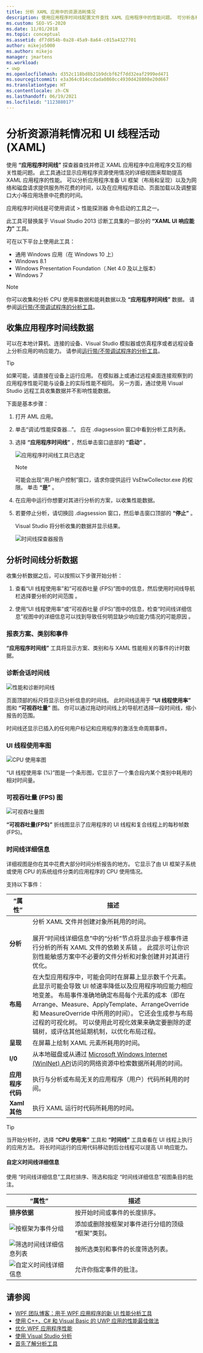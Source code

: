 ```yaml
---
title: 分析 XAML 应用中的资源消耗情况
description: 使用应用程序时间线配置文件查找 XAML 应用程序中的性能问题。 可分析各种方案中各项任务所耗的时间。
ms.custom: SEO-VS-2020
ms.date: 11/01/2018
ms.topic: conceptual
ms.assetid: df7d854b-0a28-45a9-8a64-c015a4327701
author: mikejo5000
ms.author: mikejo
manager: jmartens
ms.workload:
- uwp
ms.openlocfilehash: d352c118bd8b21b9dcbf62f7dd32eaf2999ed471
ms.sourcegitcommit: e3a364c014ccdada0860cc4930d428808e20d667
ms.translationtype: HT
ms.contentlocale: zh-CN
ms.lasthandoff: 06/19/2021
ms.locfileid: "112388017"
---
```

# <a name="analyze-resource-consumption-and-ui-thread-activity-xaml"></a>分析资源消耗情况和 UI 线程活动 (XAML)

使用 **“应用程序时间线”** 探查器查找并修正 XAML 应用程序中应用程序交互的相关性能问题。 此工具通过显示应用程序资源使用情况的详细视图来帮助提高 XAML 应用程序的性能。 可以分析应用程序准备 UI 框架（布局和呈现）以及为网络和磁盘请求提供服务所花费的时间，以及在应用程序启动、页面加载以及调整窗口大小等应用场景中花费的时间。

应用程序时间线是可使用调试 > 性能探测器 命令启动的工具之一。

此工具可替换属于 Visual Studio 2013 诊断工具集的一部分的 **“XAML UI 响应能力”** 工具。

可在以下平台上使用此工具：

- 通用 Windows 应用（在 Windows 10 上）
- Windows 8.1
- Windows Presentation Foundation（.Net 4.0 及以上版本）
- Windows 7

> [!NOTE]
> 你可以收集和分析 CPU 使用率数据和能耗数据以及 **“应用程序时间线”** 数据。 请参阅[运行带/不带调试程序的分析工具](../profiling/running-profiling-tools-with-or-without-the-debugger.md)。

## <a name="collect-application-timeline-data"></a>收集应用程序时间线数据

可以在本地计算机、连接的设备、Visual Studio 模拟器或仿真程序或者远程设备上分析应用的响应能力。 请参阅[运行带/不带调试程序的分析工具](../profiling/running-profiling-tools-with-or-without-the-debugger.md)。

> [!TIP]
> 如果可能，请直接在设备上运行应用。 在模拟器上或通过远程桌面连接观察到的应用程序性能可能与设备上的实际性能不相同。 另一方面，通过使用 Visual Studio 远程工具收集数据并不影响性能数据。

下面是基本步骤：

1. 打开 AML 应用。

2. 单击“调试/性能探查器...”。 应在 .diagsession 窗口中看到分析工具列表。

3. 选择 **“应用程序时间线”** ，然后单击窗口底部的 **“启动”** 。

   ![应用程序时间线工具已选定](../profiling/media/apptimelineselect.png "应用程序时间线工具")

   > [!NOTE]
   > 可能会出现“用户帐户控制”窗口，请求你提供运行 VsEtwCollector.exe 的权限。 单击 **“是”** 。

4. 在应用中运行你想要对其进行分析的方案，以收集性能数据。

5. 若要停止分析，请切换回 .diagsession 窗口，然后单击窗口顶部的 **“停止”** 。

   Visual Studio 将分析收集的数据并显示结果。

   ![时间线探查器报告](../profiling/media/timeline_base.png "TIMELINE_Base")

## <a name="analyze-timeline-profiling-data"></a>分析时间线分析数据

收集分析数据之后，可以按照以下步骤开始分析：

1. 查看“UI 线程使用率”和“可视吞吐量 (FPS)”图中的信息，然后使用时间线导航栏选择要分析的时间范围 。

2. 使用“UI 线程使用率”或“可视吞吐量 (FPS)”图中的信息，检查“时间线详细信息”视图中的详细信息可以找到导致任何明显缺少响应能力情况的可能原因  。

### <a name="report-scenarios-categories-and-events"></a><a name="BKMK_Report_scenarios_categories_and_events"></a> 报表方案、类别和事件

**“应用程序时间线”** 工具将显示方案、类别和与 XAML 性能相关的事件的计时数据。

### <a name="diagnostic-session-timeline"></a><a name="BKMK_Diagnostic_session_timeline"></a>诊断会话时间线

![性能和诊断时间线](../profiling/media/diaghub_timelinewithusermarks.png "DIAGHUB_TimelineWithUserMarks")

页面顶部的标尺将显示已分析信息的时间线。 此时间线适用于 **“UI 线程使用率”** 图和 **“可视吞吐量”** 图。 你可以通过拖动时间线上的导航栏选择一段时间线，缩小报告的范围。

时间线还显示已插入的任何用户标记和应用程序的激活生命周期事件。

### <a name="ui-thread-utilization-graph"></a><a name="BKMK_UI_thread_utilization_graph"></a>UI 线程使用率图

![CPU 使用率图](../profiling/media/timeline_cpuutilization.png "TIMELINE_CpuUtilization")

 “UI 线程使用率 (%)”图是一个条形图，它显示了一个集合段内某个类别中耗用的相对时间量。

### <a name="visual-throughput-fps-graph"></a><a name="BKMK_Visual_throughput_FPS_graph"></a>可视吞吐量 (FPS) 图

![可视吞吐量图](../profiling/media/timeline_visualthroughput.png "TIMELINE_VisualThroughput")

**“可视吞吐量(FPS)”** 折线图显示了应用程序的 UI 线程和复合线程上的每秒帧数 (FPS)。

### <a name="timeline-details"></a><a name="BKMK_Timeline_details_"></a> 时间线详细信息

详细视图是你在其中花费大部分时间分析报告的地方。 它显示了由 UI 框架子系统或使用 CPU 的系统组件分类的应用程序的 CPU 使用情况。

支持以下事件：

|“属性”|描述|
|-|-|
|**分析**|分析 XAML 文件并创建对象所耗用的时间。<br /><br /> 展开“时间线详细信息”中的“分析”节点将显示由于根事件进行分析的所有 XAML 文件的依赖关系链 。 此提示可让你识别性能敏感方案中不必要的文件分析和对象创建并对其进行优化。|
|**布局**|在大型应用程序中，可能会同时在屏幕上显示数千个元素。 此显示可能会导致 UI 帧速率降低以及应用程序响应能力相应地变差。 布局事件准确地确定布局每个元素的成本（即在 Arrange、Measure、ApplyTemplate、ArrangeOverride 和 MeasureOverride 中所用的时间）。 它还会生成参与布局过程的可视化树。 可以使用此可视化效果来确定要删除的逻辑树，或评估其他延期机制，以优化布局过程。|
|**呈现**|在屏幕上绘制 XAML 元素所耗用的时间。|
|**I/0**|从本地磁盘或从通过 [Microsoft Windows Internet (WinINet) API](/windows/desktop/WinInet/portal)访问的网络资源中检索数据所耗用的时间。|
|**应用程序代码**|执行与分析或布局无关的应用程序（用户）代码所耗用的时间。|
|**Xaml 其他**|执行 XAML 运行时代码所耗用的时间。|

> [!TIP]
> 当开始分析时，选择 **“CPU 使用率”** 工具和 **“时间线”** 工具查看在 UI 线程上执行的应用方法。 将长时间运行的应用代码移动到后台线程可以提高 UI 响应能力。

#### <a name="customizing-timeline-details"></a><a name="BKMK_Customizing_Timeline_details_"></a> 自定义时间线详细信息

使用  “时间线详细信息”工具栏排序、筛选和指定  “时间线详细信息”视图条目的批注。

|“属性”|描述|
|-|-|
|**排序依据**|按开始时间或事件的长度排序。|
|![按框架为事件分组](../profiling/media/timeline_groupbyframes.png "TIMELINE_GroupByFrames")|添加或删除按框架对事件进行分组的顶级  “框架”类别。|
|![筛选时间线详细信息列表](../profiling/media/timeline_filter.png "TIMELINE_Filter")|按所选类别和事件的长度筛选列表。|
|![自定义时间线详细信息](../profiling/media/timeline_viewsettings.png "TIMELINE_ViewSettings")|允许你指定事件的批注。|

## <a name="see-also"></a>请参阅

- [WPF 团队博客：用于 WPF 应用程序的新 UI 性能分析工具](/archive/blogs/wpf/new-ui-performance-analysis-tool-for-wpf-applications)
- [使用 C++、C# 和 Visual Basic 的 UWP 应用的性能最佳做法](/previous-versions/windows/apps/hh750313\(v\=win.10\))
- [优化 WPF 应用程序性能](/dotnet/framework/wpf/advanced/optimizing-wpf-application-performance)
- [使用 Visual Studio 分析](../profiling/index.yml)
- [首先了解分析工具](../profiling/profiling-feature-tour.md)